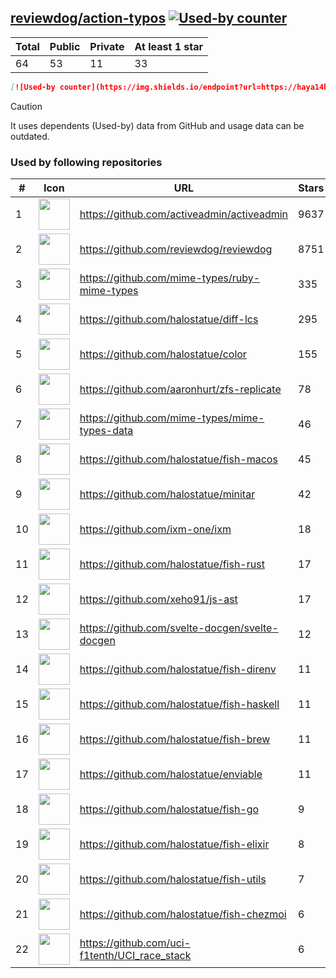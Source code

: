 





## [reviewdog/action-typos](https://github.com/reviewdog/action-typos) [![Used-by counter](https://img.shields.io/endpoint?url=https://haya14busa.github.io/github-used-by/data/reviewdog/action-typos/shieldsio.json)](https://github.com/haya14busa/github-used-by/tree/main/repo/reviewdog/action-typos)

| Total | Public | Private | At least 1 star
| ----- | ------ | ------- | ---------------
| 64 | 53 | 11 | 33 |

```md
[![Used-by counter](https://img.shields.io/endpoint?url=https://haya14busa.github.io/github-used-by/data/reviewdog/action-typos/shieldsio.json)](https://github.com/haya14busa/github-used-by/tree/main/repo/reviewdog/action-typos)
```

> [!CAUTION]
> It uses dependents (Used-by) data from GitHub and usage data can be outdated.

### Used by following repositories

| # | Icon | URL | Stars |
| -- | -- | -- | -- | 
|1|<img src="https://github.com/activeadmin.png" width=50 height=50>|https://github.com/activeadmin/activeadmin|9637|
|2|<img src="https://github.com/reviewdog.png" width=50 height=50>|https://github.com/reviewdog/reviewdog|8751|
|3|<img src="https://github.com/mime-types.png" width=50 height=50>|https://github.com/mime-types/ruby-mime-types|335|
|4|<img src="https://github.com/halostatue.png" width=50 height=50>|https://github.com/halostatue/diff-lcs|295|
|5|<img src="https://github.com/halostatue.png" width=50 height=50>|https://github.com/halostatue/color|155|
|6|<img src="https://github.com/aaronhurt.png" width=50 height=50>|https://github.com/aaronhurt/zfs-replicate|78|
|7|<img src="https://github.com/mime-types.png" width=50 height=50>|https://github.com/mime-types/mime-types-data|46|
|8|<img src="https://github.com/halostatue.png" width=50 height=50>|https://github.com/halostatue/fish-macos|45|
|9|<img src="https://github.com/halostatue.png" width=50 height=50>|https://github.com/halostatue/minitar|42|
|10|<img src="https://github.com/ixm-one.png" width=50 height=50>|https://github.com/ixm-one/ixm|18|
|11|<img src="https://github.com/halostatue.png" width=50 height=50>|https://github.com/halostatue/fish-rust|17|
|12|<img src="https://github.com/xeho91.png" width=50 height=50>|https://github.com/xeho91/js-ast|17|
|13|<img src="https://github.com/svelte-docgen.png" width=50 height=50>|https://github.com/svelte-docgen/svelte-docgen|12|
|14|<img src="https://github.com/halostatue.png" width=50 height=50>|https://github.com/halostatue/fish-direnv|11|
|15|<img src="https://github.com/halostatue.png" width=50 height=50>|https://github.com/halostatue/fish-haskell|11|
|16|<img src="https://github.com/halostatue.png" width=50 height=50>|https://github.com/halostatue/fish-brew|11|
|17|<img src="https://github.com/halostatue.png" width=50 height=50>|https://github.com/halostatue/enviable|11|
|18|<img src="https://github.com/halostatue.png" width=50 height=50>|https://github.com/halostatue/fish-go|9|
|19|<img src="https://github.com/halostatue.png" width=50 height=50>|https://github.com/halostatue/fish-elixir|8|
|20|<img src="https://github.com/halostatue.png" width=50 height=50>|https://github.com/halostatue/fish-utils|7|
|21|<img src="https://github.com/halostatue.png" width=50 height=50>|https://github.com/halostatue/fish-chezmoi|6|
|22|<img src="https://github.com/uci-f1tenth.png" width=50 height=50>|https://github.com/uci-f1tenth/UCI_race_stack|6|
